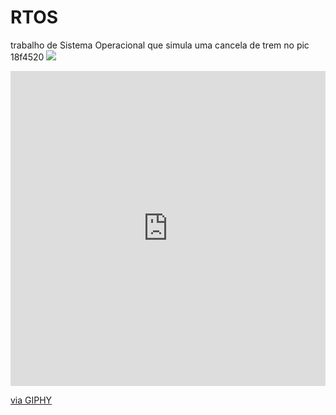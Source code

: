 # RTOS
trabalho de Sistema Operacional que simula uma cancela de trem no pic 18f4520
<img src="https://giphy.com/embed/abTXF6J5xDaRWzhWWT">
<div style="width:100%;height:0;padding-bottom:100%;position:relative;"><iframe src="https://giphy.com/embed/abTXF6J5xDaRWzhWWT" width="100%" height="100%" style="position:absolute" frameBorder="0" class="giphy-embed" allowFullScreen></iframe></div><p><a href="https://giphy.com/gifs/CPTM-subway-railway-ferrovia-abTXF6J5xDaRWzhWWT">via GIPHY</a></p>
